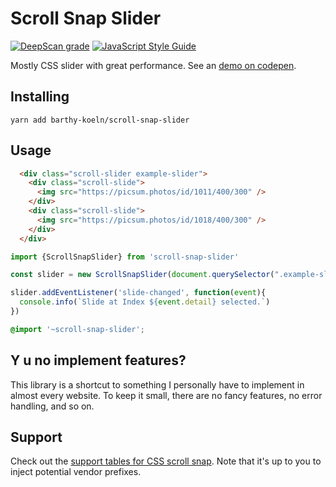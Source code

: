 # Scroll Snap Slider

[![DeepScan grade](https://deepscan.io/api/teams/11039/projects/14107/branches/253421/badge/grade.svg)](https://deepscan.io/dashboard#view=project&tid=11039&pid=14107&bid=253421)
[![JavaScript Style Guide](https://img.shields.io/badge/code_style-standard-brightgreen.svg)](https://standardjs.com)

Mostly CSS slider with great performance. See an [demo on codepen](https://codepen.io/BarthyB/pen/JjXgzOL).

## Installing

```shell script
yarn add barthy-koeln/scroll-snap-slider
```

## Usage

```html
  <div class="scroll-slider example-slider">
    <div class="scroll-slide">
      <img src="https://picsum.photos/id/1011/400/300" />
    </div>
    <div class="scroll-slide">
      <img src="https://picsum.photos/id/1018/400/300" />
    </div>
  </div>
```

```javascript
import {ScrollSnapSlider} from 'scroll-snap-slider'

const slider = new ScrollSnapSlider(document.querySelector(".example-slider"));

slider.addEventListener('slide-changed', function(event){
  console.info(`Slide at Index ${event.detail} selected.`)
})
```

```scss
@import '~scroll-snap-slider';
```

## Y u no implement features?

This library is a shortcut to something I personally have to
implement in almost every website. To keep it small, there are no fancy
features, no error handling, and so on.

## Support

Check out the
[support tables for CSS scroll snap](https://caniuse.com/css-snappoints).
Note that it's up to you to inject potential vendor prefixes.
